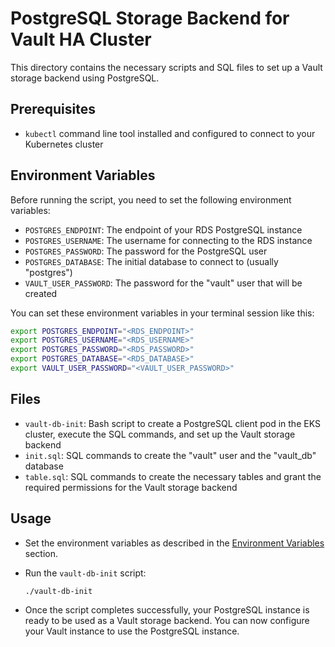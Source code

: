 # PostgreSQL Storage Backend for Vault HA Cluster

This directory contains the necessary scripts and SQL files to set up a Vault storage backend using PostgreSQL.

## Prerequisites

- `kubectl` command line tool installed and configured to connect to your Kubernetes cluster

## Environment Variables
Before running the script, you need to set the following environment variables:

- `POSTGRES_ENDPOINT`: The endpoint of your RDS PostgreSQL instance
- `POSTGRES_USERNAME`: The username for connecting to the RDS instance
- `POSTGRES_PASSWORD`: The password for the PostgreSQL user
- `POSTGRES_DATABASE`: The initial database to connect to (usually "postgres")
- `VAULT_USER_PASSWORD`: The password for the "vault" user that will be created

You can set these environment variables in your terminal session like this:

```bash
export POSTGRES_ENDPOINT="<RDS_ENDPOINT>"
export POSTGRES_USERNAME="<RDS_USERNAME>"
export POSTGRES_PASSWORD="<RDS_PASSWORD>"
export POSTGRES_DATABASE="<RDS_DATABASE>"
export VAULT_USER_PASSWORD="<VAULT_USER_PASSWORD>"
```

## Files

- `vault-db-init`: Bash script to create a PostgreSQL client pod in the EKS cluster, execute the SQL commands, and set up the Vault storage backend
- `init.sql`: SQL commands to create the "vault" user and the "vault_db" database
- `table.sql`: SQL commands to create the necessary tables and grant the required permissions for the Vault storage backend

## Usage

- Set the environment variables as described in the [Environment Variables](#Environment-Variables) section.
- Run the `vault-db-init` script:

    ```bash
    ./vault-db-init
    ```
- Once the script completes successfully, your PostgreSQL instance is ready to be used as a Vault storage backend. You can now configure your Vault instance to use the PostgreSQL instance.